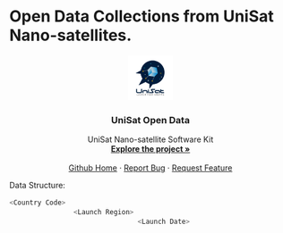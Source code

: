 # Open Data Collections from UniSat Nano-satellites.

<p align="center">
  <a href="https://unisat.kz">
    <img src="assets/logo.png" alt="Logo" width="80" height="80">
  </a>

  <h3 align="center">UniSat Open Data</h3>

  <p align="center">
    UniSat Nano-satellite Software Kit
    <br />
    <a href="https://unisat.kz"><strong>Explore the project »</strong></a>
    <br />
    <br />
    <a href="https://github.com/unisatkz">Github Home</a>
    ·
    <a href="https://github.com/unisatkz/USK/issues">Report Bug</a>
    ·
    <a href="https://github.com/unisatkz/USK/issues">Request Feature</a>
  </p>

Data Structure:

```bash
<Country Code>
				<Launch Region>
								<Launch Date>
```
